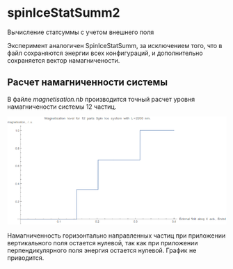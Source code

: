 # spinIceStatSumm2
Вычисление статсуммы с учетом внешнего поля

Эксперимент аналогичен SpinIceStatSumm, за исключением того,
что в файл сохраняются энергии всех конфигураций, и дополнительно сохраняется вектор намагничености.

## Расчет намагниченности системы
В файле *magnetisation.nb* производится точный расчет уровня намагничености системы 12 частиц.

![e](res/magnetisation_12_2200.png)

Намагниченность горизонтально направленных частиц при приложении вертикального поля остается нулевой,
так как при приложении перпендикулярного поля энергия остается нулевой. График не приводится.
